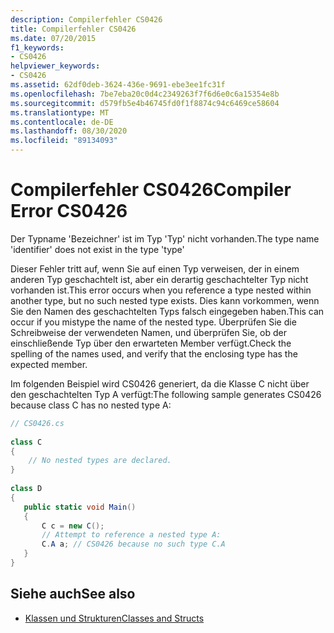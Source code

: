 ```yaml
---
description: Compilerfehler CS0426
title: Compilerfehler CS0426
ms.date: 07/20/2015
f1_keywords:
- CS0426
helpviewer_keywords:
- CS0426
ms.assetid: 62df0deb-3624-436e-9691-ebe3ee1fc31f
ms.openlocfilehash: 7be7eba20c0d4c2349263f7f6d6e0c6a15354e8b
ms.sourcegitcommit: d579fb5e4b46745fd0f1f8874c94c6469ce58604
ms.translationtype: MT
ms.contentlocale: de-DE
ms.lasthandoff: 08/30/2020
ms.locfileid: "89134093"
---
```

# <a name="compiler-error-cs0426"></a><span data-ttu-id="0a50f-103">Compilerfehler CS0426</span><span class="sxs-lookup"><span data-stu-id="0a50f-103">Compiler Error CS0426</span></span>
<span data-ttu-id="0a50f-104">Der Typname 'Bezeichner' ist im Typ 'Typ' nicht vorhanden.</span><span class="sxs-lookup"><span data-stu-id="0a50f-104">The type name 'identifier' does not exist in the type 'type'</span></span>  
  
 <span data-ttu-id="0a50f-105">Dieser Fehler tritt auf, wenn Sie auf einen Typ verweisen, der in einem anderen Typ geschachtelt ist, aber ein derartig geschachtelter Typ nicht vorhanden ist.</span><span class="sxs-lookup"><span data-stu-id="0a50f-105">This error occurs when you reference a type nested within another type, but no such nested type exists.</span></span> <span data-ttu-id="0a50f-106">Dies kann vorkommen, wenn Sie den Namen des geschachtelten Typs falsch eingegeben haben.</span><span class="sxs-lookup"><span data-stu-id="0a50f-106">This can occur if you mistype the name of the nested type.</span></span> <span data-ttu-id="0a50f-107">Überprüfen Sie die Schreibweise der verwendeten Namen, und überprüfen Sie, ob der einschließende Typ über den erwarteten Member verfügt.</span><span class="sxs-lookup"><span data-stu-id="0a50f-107">Check the spelling of the names used, and verify that the enclosing type has the expected member.</span></span>  
  
 <span data-ttu-id="0a50f-108">Im folgenden Beispiel wird CS0426 generiert, da die Klasse C nicht über den geschachtelten Typ A verfügt:</span><span class="sxs-lookup"><span data-stu-id="0a50f-108">The following sample generates CS0426 because class C has no nested type A:</span></span>  
  
```csharp  
// CS0426.cs  
  
class C  
{  
    // No nested types are declared.
}  
  
class D  
{  
   public static void Main()  
   {  
       C c = new C();  
       // Attempt to reference a nested type A:  
       C.A a; // CS0426 because no such type C.A  
   }  
}  
```  
  
## <a name="see-also"></a><span data-ttu-id="0a50f-109">Siehe auch</span><span class="sxs-lookup"><span data-stu-id="0a50f-109">See also</span></span>

- [<span data-ttu-id="0a50f-110">Klassen und Strukturen</span><span class="sxs-lookup"><span data-stu-id="0a50f-110">Classes and Structs</span></span>](../programming-guide/classes-and-structs/index.md)
